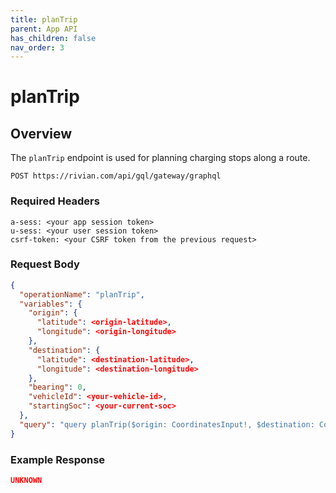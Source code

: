 ```yaml
---
title: planTrip
parent: App API
has_children: false
nav_order: 3
---
```


# planTrip

## Overview

The `planTrip` endpoint is used for planning charging stops along a route.

`POST https://rivian.com/api/gql/gateway/graphql`

### Required Headers

```text
a-sess: <your app session token>
u-sess: <your user session token>
csrf-token: <your CSRF token from the previous request>
```

### Request Body

```json
{
  "operationName": "planTrip",
  "variables": {
    "origin": {
      "latitude": <origin-latitude>,
      "longitude": <origin-longitude>
    },
    "destination": {
      "latitude": <destination-latitude>,
      "longitude": <destination-longitude>
    },
    "bearing": 0,
    "vehicleId": <your-vehicle-id>,
    "startingSoc": <your-current-soc>
  },
  "query": "query planTrip($origin: CoordinatesInput!, $destination: CoordinatesInput!, $bearing: Float!, $vehicleId: String!, $startingSoc: Float!) { planTrip(bearing: $bearing, vehicleId: $vehicleId, startingSoc: $startingSoc, origin: $origin, destination: $destination) { __typename routes { __typename routeResponse destinationReached totalChargingDuration arrivalSOC arrivalReachableDistance chargeStops { __typename entityId name maxPower chargeDuration arrivalSOC arrivalReachableDistance departureSOC departureReachableDistance latitude longitude } energyConsumptionOnLeg batteryEmptyToDestinationDistance batteryEmptyLocationLatitude batteryEmptyLocationLongitude } tripPlanStatus chargeStationsAvailable socBelowLimit } }"
}
```

### Example Response

```json
UNKNOWN
```
